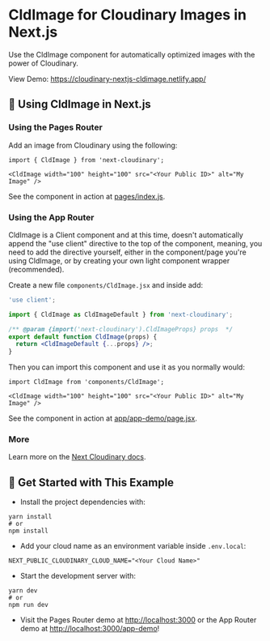 # CldImage for Cloudinary Images in Next.js

Use the CldImage component for automatically optimized images with the power of Cloudinary.

View Demo: <https://cloudinary-nextjs-cldimage.netlify.app/>

## 🧰 Using CldImage in Next.js

### Using the Pages Router

Add an image from Cloudinary using the following:

```
import { CldImage } from 'next-cloudinary';

<CldImage width="100" height="100" src="<Your Public ID>" alt="My Image" />
```

See the component in action at [pages/index.js](pages/index.jsx).

### Using the App Router

CldImage is a Client component and at this time, doesn't automatically append the
"use client" directive to the top of the component, meaning, you need to add the
directive yourself, either in the component/page you're using CldImage, or by
creating your own light component wrapper (recommended).

Create a new file `components/CldImage.jsx` and inside add:

```jsx
'use client';

import { CldImage as CldImageDefault } from 'next-cloudinary';

/** @param {import('next-cloudinary').CldImageProps} props  */
export default function CldImage(props) {
  return <CldImageDefault {...props} />;
}
```

Then you can import this component and use it as you normally would:

```
import CldImage from 'components/CldImage';

<CldImage width="100" height="100" src="<Your Public ID>" alt="My Image" />
```

See the component in action at [app/app-demo/page.jsx](app/app-demo/page.jsx).

### More

Learn more on the [Next Cloudinary docs](https://next-cloudinary.spacejelly.dev/components/cldimage/basic-usage).

## 🚀 Get Started with This Example

- Install the project dependencies with:

```
yarn install
# or
npm install
```

- Add your cloud name as an environment variable inside `.env.local`:

```
NEXT_PUBLIC_CLOUDINARY_CLOUD_NAME="<Your Cloud Name>"
```

- Start the development server with:

```
yarn dev
# or
npm run dev
```

- Visit the Pages Router demo at <http://localhost:3000> or the App Router demo at <http://localhost:3000/app-demo>!
